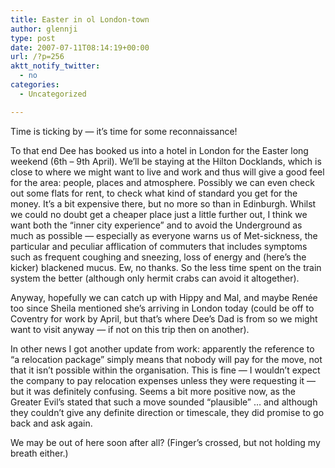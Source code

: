 ```yaml
---
title: Easter in ol London-town
author: glennji
type: post
date: 2007-07-11T08:14:19+00:00
url: /?p=256
aktt_notify_twitter:
  - no
categories:
  - Uncategorized

---
```

Time is ticking by &#8212; it&#8217;s time for some reconnaissance!
  
To that end Dee has booked us into a hotel in London for the Easter long weekend (6th &#8211; 9th April). We&#8217;ll be staying at the Hilton Docklands, which is close to where we might want to live and work and thus will give a good feel for the area: people, places and atmosphere. Possibly we can even check out some flats for rent, to check what kind of standard you get for the money. It&#8217;s a bit expensive there, but no more so than in Edinburgh. Whilst we could no doubt get a cheaper place just a little further out, I think we want both the &#8220;inner city experience&#8221; and to avoid the Underground as much as possible &#8212; especially as everyone warns us of Met-sickness, the particular and peculiar afflication of commuters that includes symptoms such as frequent coughing and sneezing, loss of energy and (here&#8217;s the kicker) blackened mucus. Ew, no thanks. So the less time spent on the train system the better (although only hermit crabs can avoid it altogether).
  
Anyway, hopefully we can catch up with Hippy and Mal, and maybe Renée too since Sheila mentioned she&#8217;s arriving in London today (could be off to Coventry for work by April, but that&#8217;s where Dee&#8217;s Dad is from so we might want to visit anyway &#8212; if not on this trip then on another).
  
In other news I got another update from work: apparently the reference to &#8220;a relocation package&#8221; simply means that nobody will pay for the move, not that it isn&#8217;t possible within the organisation. This is fine &#8212; I wouldn&#8217;t expect the company to pay relocation expenses unless they were requesting it &#8212; but it was definitely confusing. Seems a bit more positive now, as the Greater Evil&#8217;s stated that such a move sounded &#8220;plausible&#8221; &#8230; and although they couldn&#8217;t give any definite direction or timescale, they did promise to go back and ask again.
  
We may be out of here soon after all? (Finger&#8217;s crossed, but not holding my breath either.)
